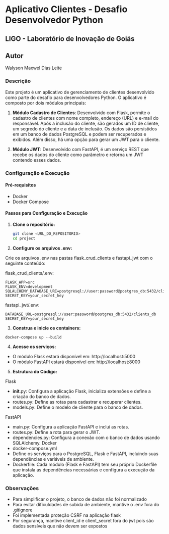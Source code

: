 # Aplicativo Clientes - Desafio Desenvolvedor Python

## LIGO - Laboratório de Inovação de Goiás

## Autor
Walyson Maxwel Dias Leite
### Descrição

Este projeto é um aplicativo de gerenciamento de clientes desenvolvido como parte do desafio para desenvolvedores Python. O aplicativo é composto por dois módulos principais:

1. **Módulo Cadastro de Clientes**: Desenvolvido com Flask, permite o cadastro de clientes com nome completo, endereço (URL) e e-mail do responsável. Após a inclusão do cliente, são gerados um ID de cliente, um segredo do cliente e a data de inclusão. Os dados são persistidos em um banco de dados PostgreSQL e podem ser recuperados e exibidos. Além disso, há uma opção para gerar um JWT para o cliente.

2. **Módulo JWT**: Desenvolvido com FastAPI, é um serviço REST que recebe os dados do cliente como parâmetro e retorna um JWT contendo esses dados.

### Configuração e Execução

#### Pré-requisitos

- Docker
- Docker Compose

#### Passos para Configuração e Execução

1. **Clone o repositório:**

   ```sh
   git clone <URL_DO_REPOSITORIO>
   cd project

2. **Configure os arquivos .env:**

Crie os arquivos .env nas pastas flask_crud_clients e fastapi_jwt com o seguinte conteúdo:

flask_crud_clients/.env:
```
FLASK_APP=src
FLASK_ENV=development
SQLALCHEMY_DATABASE_URI=postgresql://user:password@postgres_db:5432/clients_db
SECRET_KEY=your_secret_key
```

fastapi_jwt/.env:
```
DATABASE_URL=postgresql://user:password@postgres_db:5432/clients_db
SECRET_KEY=your_secret_key
```
3. **Construa e inicie os containers:**
```
docker-compose up --build
```

4. **Acesse os serviços:**

- O módulo Flask estará disponível em: http://localhost:5000
- O módulo FastAPI estará disponível em: http://localhost:8000


5. **Estrutura do Código:**

Flask
- __init__.py: Configura a aplicação Flask, inicializa extensões e define a criação do banco de dados.
- routes.py: Define as rotas para cadastrar e recuperar clientes.
- models.py: Define o modelo de cliente para o banco de dados.

FastAPI
- main.py: Configura a aplicação FastAPI e inclui as rotas.
- routes.py: Define a rota para gerar o JWT.
- dependencies.py: Configura a conexão com o banco de dados usando SQLAlchemy.
Docker
- docker-compose.yml
- Define os serviços para o PostgreSQL, Flask e FastAPI, incluindo suas dependências e  variáveis de ambiente.
- Dockerfile: Cada módulo (Flask e FastAPI) tem seu próprio Dockerfile que instala as dependências necessárias e configura a execução da aplicação.


### Observações
- Para simplificar o projeto, o banco de dados não foi normalizado
- Para evitar dificuldades de subida de ambiente, mantive o .env fora do .gitignore
- Foi implementada proteção CSRF na aplicação flask
- Por segurança, mantive client_id e client_secret fora do jwt pois são dados sensíveis que não devem ser expostos